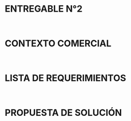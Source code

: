 # ENTREGABLE N°2
<br>

# CONTEXTO COMERCIAL
<br>




# LISTA DE REQUERIMIENTOS 
<br>




# PROPUESTA DE SOLUCIÓN

